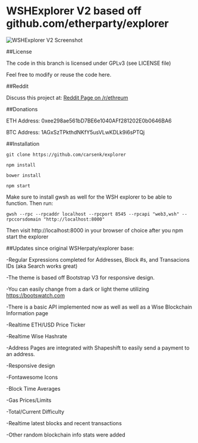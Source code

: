 # WSHExplorer V2 based off github.com/etherparty/explorer

![WSHExplorer V2 Screenshot](http://i.imgur.com/wgROAS9.png)

##License

The code in this branch is licensed under GPLv3 (see LICENSE file)

Feel free to modify or reuse the code here.

##Reddit

Discuss this project at: [Reddit Page on /r/ethreum](https://www.reddit.com/r/ethereum/comments/511j5a/new_ethereum_block_explorer_heavily_updated/)

##Donations

ETH Address: 0xee298ae561bD7BE6e1040AFf281202E0b0646BA6

BTC Address: 1AGxSzTPkthdNKfY5usVLwKDLk9i6sPTQj

##Installation

`git clone https://github.com/carsenk/explorer`

`npm install`

`bower install`

`npm start`

Make sure to install gwsh as well for the WSH explorer to be able to function. Then run:

`gwsh --rpc --rpcaddr localhost --rpcport 8545 --rpcapi "web3,wsh" --rpccorsdomain "http://localhost:8000"`

Then visit http://localhost:8000 in your browser of choice after you npm start the explorer

##Updates since original WSHerpaty/explorer base:

-Regular Expressions completed for Addresses, Block #s, and Transacions IDs (aka Search works great)

-The theme is based off Bootstrap V3 for responsive design.

-You can easily change from a dark or light theme utilizing https://bootswatch.com

-There is a basic API implemented now as well as well as a Wise Blockchain Information page

-Realtime ETH/USD Price Ticker

-Realtime Wise Hashrate

-Address Pages are integrated with Shapeshift to easily send a payment to an address.

-Responsive design

-Fontawesome Icons

-Block Time Averages

-Gas Prices/Limits

-Total/Current Difficulty

-Realtime latest blocks and recent transactions

-Other random blockchain info stats were added


